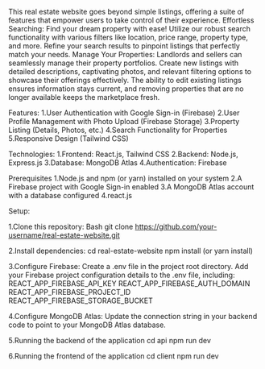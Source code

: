 This real estate website goes beyond simple listings, offering a suite of features that empower users to take control of their experience.
Effortless Searching:  Find your dream property with ease! Utilize our robust search functionality with various filters like location, price range, property type, and more. Refine your search results to pinpoint listings that perfectly match your needs.
Manage Your Properties:  Landlords and sellers can seamlessly manage their property portfolios. Create new listings with detailed descriptions, captivating photos, and relevant filtering options to showcase their offerings effectively. The ability to edit existing listings ensures information stays current, and removing properties that are no longer available keeps the marketplace fresh.

Features:
 1.User Authentication with Google Sign-in (Firebase)
 2.User Profile Management with Photo Upload (Firebase Storage)
 3.Property Listing (Details, Photos, etc.)
 4.Search Functionality for Properties
 5.Responsive Design (Tailwind CSS)

Technologies:
 1.Frontend: React.js, Tailwind CSS
 2.Backend: Node.js, Express.js
 3.Database: MongoDB Atlas
 4.Authentication: Firebase

Prerequisites
 1.Node.js and npm (or yarn) installed on your system
 2.A Firebase project with Google Sign-in enabled
 3.A MongoDB Atlas account with a database configured
 4.react.js 
 
Setup:
 
 1.Clone this repository:
  Bash
   git clone https://github.com/your-username/real-estate-website.git
 
 2.Install dependencies:
  cd real-estate-website
  npm install (or yarn install)

 3.Configure Firebase:
  Create a .env file in the project root directory.
  Add your Firebase project configuration details to the .env file, including:
  REACT_APP_FIREBASE_API_KEY
  REACT_APP_FIREBASE_AUTH_DOMAIN
  REACT_APP_FIREBASE_PROJECT_ID
  REACT_APP_FIREBASE_STORAGE_BUCKET

 4.Configure MongoDB Atlas:
  Update the connection string in your backend code to point to your MongoDB Atlas database.

 5.Running the backend of the application
  cd api
  npm run dev

 6.Running the frontend of the application 
  cd client 
  npm run dev




